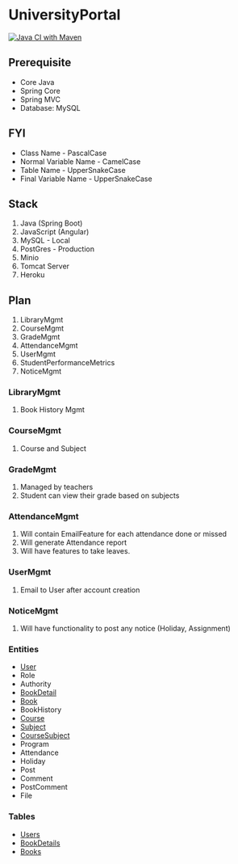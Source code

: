 # UniversityPortal
[![Java CI with Maven](https://github.com/mnzit/UniversityPortal/actions/workflows/maven.yml/badge.svg?branch=master)](https://github.com/mnzit/UniversityPortal/actions/workflows/maven.yml)

## Prerequisite
* Core Java
* Spring Core
* Spring MVC
* Database: MySQL

## FYI
* Class Name - PascalCase
* Normal Variable Name - CamelCase
* Table Name - UpperSnakeCase
* Final Variable Name - UpperSnakeCase

## Stack
1. Java (Spring Boot)
2. JavaScript (Angular)
5. MySQL - Local
6. PostGres - Production
7. Minio
8. Tomcat Server
10. Heroku

## Plan
1. LibraryMgmt
2. CourseMgmt
3. GradeMgmt
4. AttendanceMgmt
5. UserMgmt
6. StudentPerformanceMetrics
7. NoticeMgmt


### LibraryMgmt
1. Book History Mgmt
### CourseMgmt
1. Course and Subject
### GradeMgmt
1. Managed by teachers
2. Student can view their grade based on subjects
### AttendanceMgmt
1. Will contain EmailFeature for each attendance done or missed
2. Will generate Attendance report
3. Will have features to take leaves.
### UserMgmt
1. Email to User after account creation
### NoticeMgmt
1. Will have functionality to post any notice (Holiday, Assignment)

### Entities

* [User](https://github.com/mnzit/UniversityPortal/blob/master/src/main/java/com/nepalaya/up/model/User.java)
* Role
* Authority
* [BookDetail](https://github.com/mnzit/UniversityPortal/blob/master/src/main/java/com/nepalaya/up/model/BookDetail.java)
* [Book](https://github.com/mnzit/UniversityPortal/blob/master/src/main/java/com/nepalaya/up/model/Book.java)
* BookHistory
* [Course](https://github.com/mnzit/UniversityPortal/blob/master/src/main/java/com/nepalaya/up/model/Course.java)
* [Subject](https://github.com/mnzit/UniversityPortal/blob/master/src/main/java/com/nepalaya/up/model/Subject.java)
* [CourseSubject](https://github.com/mnzit/UniversityPortal/blob/master/src/main/java/com/nepalaya/up/model/CourseSubject.java)
* Program
* Attendance
* Holiday
* Post
* Comment
* PostComment
* File

### Tables

* [Users](https://user-images.githubusercontent.com/21164124/145244710-6509de01-f3bf-4337-90c5-5e0f90d4d449.png)
* [BookDetails](https://user-images.githubusercontent.com/21164124/145244331-9ab7f7e1-02bb-4c75-9941-176d7ceae7ca.png)
* [Books](https://user-images.githubusercontent.com/21164124/145244460-8502f0ac-fa30-4785-9503-3a284e0bd654.png)



